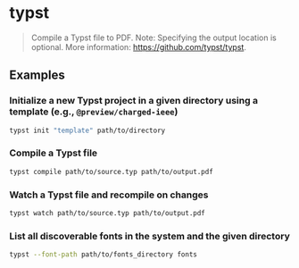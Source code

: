 # typst

> Compile a Typst file to PDF. Note: Specifying the output location is optional. More information: <https://github.com/typst/typst>.

## Examples

### Initialize a new Typst project in a given directory using a template (e.g., `@preview/charged-ieee`)

```bash
typst init "template" path/to/directory
```

### Compile a Typst file

```bash
typst compile path/to/source.typ path/to/output.pdf
```

### Watch a Typst file and recompile on changes

```bash
typst watch path/to/source.typ path/to/output.pdf
```

### List all discoverable fonts in the system and the given directory

```bash
typst --font-path path/to/fonts_directory fonts
```
